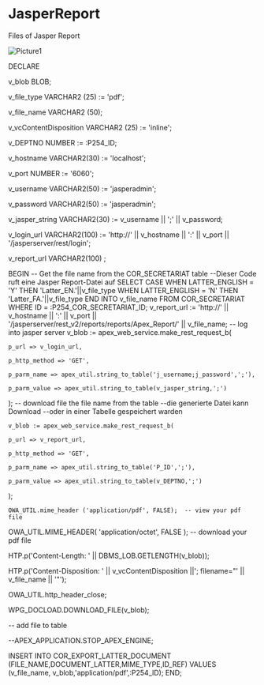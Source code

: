# JasperReport
Files of Jasper Report

![Picture1](https://github.com/user-attachments/assets/bd9a9a5e-c664-4ebe-a39d-c57321ca765f)

DECLARE

  v_blob                 BLOB;

  v_file_type            VARCHAR2 (25) := 'pdf';

  v_file_name            VARCHAR2 (50);

  v_vcContentDisposition VARCHAR2 (25)  := 'inline';

  v_DEPTNO NUMBER := :P254_ID; 

  v_hostname   VARCHAR2(30) := 'localhost'; 

  v_port       NUMBER       := '6060'; 

  v_username   VARCHAR2(50) := 'jasperadmin'; 

  v_password   VARCHAR2(50) := 'jasperadmin'; 

  v_jasper_string VARCHAR2(30) := v_username || ';' || v_password;

  v_login_url  VARCHAR2(100) := 'http://' || v_hostname || ':' || v_port || '/jasperserver/rest/login';

  v_report_url VARCHAR2(100) ;

BEGIN
-- Get the file name from the COR_SECRETARIAT table 
--Dieser Code ruft eine Jasper Report-Datei auf
SELECT 
CASE WHEN LATTER_ENGLISH = 'Y' THEN 'Latter_EN.'||v_file_type
WHEN LATTER_ENGLISH = 'N' THEN 'Latter_FA.'||v_file_type 
END
INTO v_file_name
FROM COR_SECRETARIAT
WHERE ID = :P254_COR_SECRETARIAT_ID;
v_report_url  := 'http://' || v_hostname || ':' || v_port || '/jasperserver/rest_v2/reports/reports/Apex_Report/' || v_file_name;
 -- log into jasper server
  v_blob := apex_web_service.make_rest_request_b(

    p_url => v_login_url,

    p_http_method => 'GET',

    p_parm_name => apex_util.string_to_table('j_username;j_password',';'),

    p_parm_value => apex_util.string_to_table(v_jasper_string,';')

  );
  -- download file the file name from the table 
  --die generierte Datei kann Download 
  --oder in einer Tabelle gespeichert warden

    v_blob := apex_web_service.make_rest_request_b(

    p_url => v_report_url,

    p_http_method => 'GET',

    p_parm_name => apex_util.string_to_table('P_ID',';'),

    p_parm_value => apex_util.string_to_table(v_DEPTNO,';')

  );

    OWA_UTIL.mime_header ('application/pdf', FALSE);  -- view your pdf file

   OWA_UTIL.MIME_HEADER( 'application/octet', FALSE ); -- download your pdf file

   HTP.p('Content-Length: ' || DBMS_LOB.GETLENGTH(v_blob));

   HTP.p('Content-Disposition: ' || v_vcContentDisposition ||'; filename="' || v_file_name || '"');

   OWA_UTIL.http_header_close;

   WPG_DOCLOAD.DOWNLOAD_FILE(v_blob);

  -- add file to table

  --APEX_APPLICATION.STOP_APEX_ENGINE;

 INSERT INTO COR_EXPORT_LATTER_DOCUMENT (FILE_NAME,DOCUMENT_LATTER,MIME_TYPE,ID_REF)
  VALUES (v_file_name, v_blob,'application/pdf',:P254_ID);
END;


